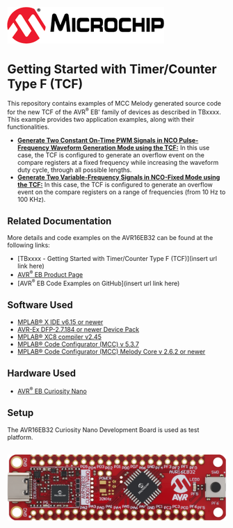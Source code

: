[![MCHP](./images/microchip.png)](https://www.microchip.com)

# Getting Started with Timer/Counter Type F (TCF)

This repository contains examples of MCC Melody generated source code for the new TCF of the AVR<sup>®</sup> EB' family of devices as described in TBxxxx. This example provides two application examples, along with their functionalities.

 * [<strong>Generate Two Constant On-Time PWM Signals in NCO Pulse-Frequency Waveform Generation Mode using the TCF:</strong>](./NCO-Pulse-Length-Demo/readme.md) In this use case, the TCF is configured to generate an overflow event on the compare registers at a fixed frequency while increasing the waveform duty cycle, through all possible lengths.
  * [<strong>Generate Two Variable-Frequency Signals in NCO-Fixed Mode using the TCF:</strong>](./NCO-Fixed-Duty-Cycle/readme.md) In this case, the TCF is configured to generate an overflow event on the compare registers on a range of frequencies (from 10 Hz to 100 KHz).
 

## Related Documentation
More details and code examples on the AVR16EB32 can be found at the following links:
- [TBxxxx - Getting Started with Timer/Counter Type F (TCF)](insert url link here)
- [AVR<sup>®</sup> EB Product Page](https://www.microchip.com/en-us/product/AVR16EB32)
- [AVR<sup>®</sup> EB Code Examples on GitHub](insert url link here)

## Software Used
- [MPLAB® X IDE v6.15 or newer](https://www.microchip.com/en-us/tools-resources/develop/mplab-x-ide)
- [AVR-Ex DFP-2.7.184 or newer Device Pack](https://packs.download.microchip.com/)
- [MPLAB® XC8 compiler v2.45](https://www.microchip.com/en-us/tools-resources/develop/mplab-xc-compilers/downloads-documentation#XC8)
- [MPLAB® Code Configurator (MCC) v 5.3.7](https://www.microchip.com/en-us/tools-resources/configure/mplab-code-configurator)
- [MPLAB® Code Configurator (MCC) Melody Core v 2.6.2 or newer](https://www.microchip.com/en-us/tools-resources/configure/mplab-code-configurator)


## Hardware Used
- [AVR<sup>®</sup> EB Curiosity Nano](https://www.microchip.com/en-us/product/AVR16EB32)

## Setup
The AVR16EB32 Curiosity Nano Development Board is used as test platform.

<br><img src="images/AVR16EB32_Cnano_Board.png">